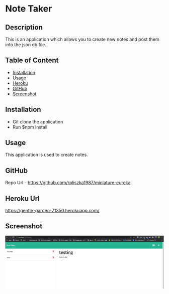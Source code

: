 # Note Taker

## Description

This is an application which allows you to create new notes and post them into the json db file.

## Table of Content

- [Installation](#installation)
- [Usage](#usage)
- [Heroku](#heroku)
- [GitHub](#github)
- [Screenshot](#screenshot)

## Installation

- Git clone the application
- Run $npm install

## Usage

This application is used to create notes.

## GitHub

Repo Url - https://github.com/rpliszka1987/miniature-eureka

## Heroku Url

https://gentle-garden-71350.herokuapp.com/

## Screenshot

![Page Screenshot](./images/notes-app.png)
